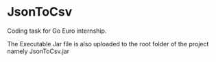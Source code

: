 # JsonToCsv
Coding task for Go Euro internship.

The Executable Jar file is also uploaded to the root folder of the project namely JsonToCsv.jar
